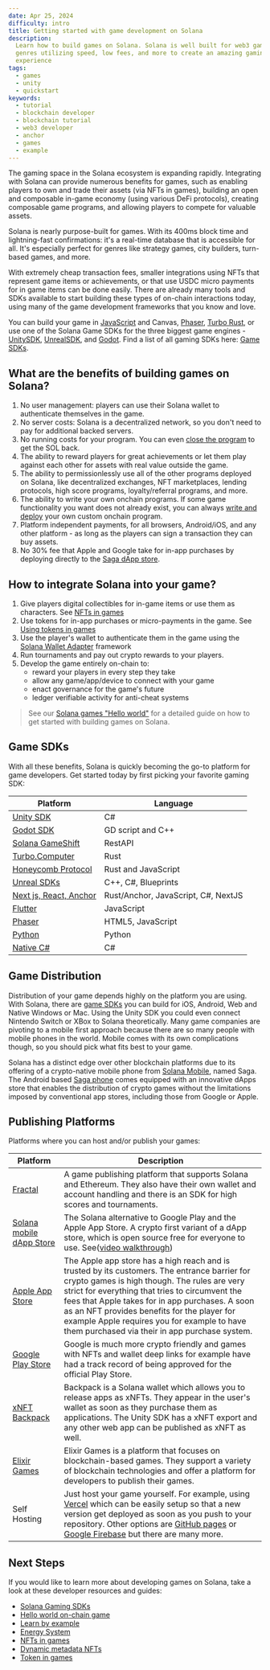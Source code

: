 ```yaml
---
date: Apr 25, 2024
difficulty: intro
title: Getting started with game development on Solana
description:
  Learn how to build games on Solana. Solana is well built for web3 games of all
  genres utilizing speed, low fees, and more to create an amazing gaming
  experience
tags:
  - games
  - unity
  - quickstart
keywords:
  - tutorial
  - blockchain developer
  - blockchain tutorial
  - web3 developer
  - anchor
  - games
  - example
---
```


The gaming space in the Solana ecosystem is expanding rapidly. Integrating with
Solana can provide numerous benefits for games, such as enabling players to own
and trade their assets (via NFTs in games), building an open and composable
in-game economy (using various DeFi protocols), creating composable game
programs, and allowing players to compete for valuable assets.

Solana is nearly purpose-built for games. With its 400ms block time and
lightning-fast confirmations: it's a real-time database that is accessible for
all. It's especially perfect for genres like strategy games, city builders,
turn-based games, and more.

With extremely cheap transaction fees, smaller integrations using NFTs that
represent game items or achievements, or that use USDC micro payments for in
game items can be done easily. There are already many tools and SDKs available
to start building these types of on-chain interactions today, using many of the
game development frameworks that you know and love.

You can build your game in [JavaScript](/docs/clients/javascript.md) and Canvas,
[Phaser](https://github.com/Bread-Heads-NFT/phaser-solana-platformer-template),
[Turbo Rust](https://turbo.computer/), or use one of the Solana Game SDKs for
the three biggest game engines -
[UnitySDK](/content/guides/games/game-sdks.md#unity-sdk),
[UnrealSDK](https://github.com/staratlasmeta/FoundationKit), and
[Godot](https://github.com/Virus-Axel/godot-solana-sdk). Find a list of all
gaming SDKs here: [Game SDKs](/content/guides/games/game-sdks.md).

## What are the benefits of building games on Solana?

1. No user management: players can use their Solana wallet to authenticate
   themselves in the game.
2. No server costs: Solana is a decentralized network, so you don't need to pay
   for additional backed servers.
3. No running costs for your program. You can even
   [close the program](/content/guides/getstarted/solana-token-airdrop-and-faucets.md#6-reuse-devnet-sol)
   to get the SOL back.
4. The ability to reward players for great achievements or let them play against
   each other for assets with real value outside the game.
5. The ability to permissionlessly use all of the other programs deployed on
   Solana, like decentralized exchanges, NFT marketplaces, lending protocols,
   high score programs, loyalty/referral programs, and more.
6. The ability to write your own onchain programs. If some game functionality
   you want does not already exist, you can always
   [write and deploy](/docs/core/programs.md) your own custom onchain program.
7. Platform independent payments, for all browsers, Android/iOS, and any other
   platform - as long as the players can sign a transaction they can buy assets.
8. No 30% fee that Apple and Google take for in-app purchases by deploying
   directly to the
   [Saga dApp store](https://docs.solanamobile.com/dapp-publishing/intro).

## How to integrate Solana into your game?

1. Give players digital collectibles for in-game items or use them as
   characters. See [NFTs in games](/content/guides/games/nfts-in-games.md)
2. Use tokens for in-app purchases or micro-payments in the game. See
   [Using tokens in games](/content/guides/games/interact-with-tokens.md)
3. Use the player's wallet to authenticate them in the game using the
   [Solana Wallet Adapter](https://github.com/anza-xyz/wallet-adapter) framework
4. Run tournaments and pay out crypto rewards to your players.
5. Develop the game entirely on-chain to:
   - reward your players in every step they take
   - allow any game/app/device to connect with your game
   - enact governance for the game's future
   - ledger verifiable activity for anti-cheat systems

> See our [Solana games "Hello world"](/content/guides/games/hello-world.md) for
> a detailed guide on how to get started with building games on Solana.

## Game SDKs

With all these benefits, Solana is quickly becoming the go-to platform for game
developers. Get started today by first picking your favorite gaming SDK:

| Platform                                                                             | Language                            |
| ------------------------------------------------------------------------------------ | ----------------------------------- |
| [Unity SDK](/content/guides/games/game-sdks.md#unity-sdk)                            | C#                                  |
| [Godot SDK](/content/guides/games/game-sdks.md#godot-sdk)                            | GD script and C++                   |
| [Solana GameShift](/content/guides/games/game-sdks.md#solana-game-shift)             | RestAPI                             |
| [Turbo.Computer](/content/guides/games/game-sdks.md#turbo-computer-rust-game-engine) | Rust                                |
| [Honeycomb Protocol](/content/guides/games/game-sdks.md#honeycomb-protocol)          | Rust and JavaScript                 |
| [Unreal SDKs](/content/guides/games/game-sdks.md#unreal-sdks)                        | C++, C#, Blueprints                 |
| [Next js, React, Anchor](/content/guides/games/game-sdks.md#next-js-react-anchor)    | Rust/Anchor, JavaScript, C#, NextJS |
| [Flutter](/content/guides/games/game-sdks.md#flutter)                                | JavaScript                          |
| [Phaser](/content/guides/games/game-sdks.md#phaser)                                  | HTML5, JavaScript                   |
| [Python](/content/guides/games/game-sdks.md#python)                                  | Python                              |
| [Native C#](/content/guides/games/game-sdks.md#native-c)                             | C#                                  |

## Game Distribution

Distribution of your game depends highly on the platform you are using. With
Solana, there are [game SDKs](#game-sdks) you can build for iOS, Android, Web
and Native Windows or Mac. Using the Unity SDK you could even connect Nintendo
Switch or XBox to Solana theoretically. Many game companies are pivoting to a
mobile first approach because there are so many people with mobile phones in the
world. Mobile comes with its own complications though, so you should pick what
fits best to your game.

Solana has a distinct edge over other blockchain platforms due to its offering
of a crypto-native mobile phone from [Solana Mobile](https://solanamobile.com),
named Saga. The Android based [Saga phone](https://solanamobile.com/hardware)
comes equipped with an innovative dApps store that enables the distribution of
crypto games without the limitations imposed by conventional app stores,
including those from Google or Apple.

## Publishing Platforms

Platforms where you can host and/or publish your games:

| Platform                                                                                         | Description                                                                                                                                                                                                                                                                                                                                                                                         |
| ------------------------------------------------------------------------------------------------ | --------------------------------------------------------------------------------------------------------------------------------------------------------------------------------------------------------------------------------------------------------------------------------------------------------------------------------------------------------------------------------------------------- |
| [Fractal](https://www.fractal.is/)                                                               | A game publishing platform that supports Solana and Ethereum. They also have their own wallet and account handling and there is an SDK for high scores and tournaments.                                                                                                                                                                                                                             |
| [Solana mobile dApp Store](https://github.com/solana-mobile/dapp-publishing/blob/main/README.md) | The Solana alternative to Google Play and the Apple App Store. A crypto first variant of a dApp store, which is open source free for everyone to use. See([video walkthrough](https://youtu.be/IgeE1mg1aYk?si=fZmU1WNiW-kR3qFa))                                                                                                                                                                    |
| [Apple App Store](https://www.apple.com/de/app-store/)                                           | The Apple app store has a high reach and is trusted by its customers. The entrance barrier for crypto games is high though. The rules are very strict for everything that tries to circumvent the fees that Apple takes for in app purchases. A soon as an NFT provides benefits for the player for example Apple requires you for example to have them purchased via their in app purchase system. |
| [Google Play Store](https://play.google.com/store/games)                                         | Google is much more crypto friendly and games with NFTs and wallet deep links for example have had a track record of being approved for the official Play Store.                                                                                                                                                                                                                                    |
| [xNFT Backpack](https://www.backpack.app/)                                                       | Backpack is a Solana wallet which allows you to release apps as xNFTs. They appear in the user's wallet as soon as they purchase them as applications. The Unity SDK has a xNFT export and any other web app can be published as xNFT as well.                                                                                                                                                      |
| [Elixir Games](https://elixir.games/)                                                            | Elixir Games is a platform that focuses on blockchain-based games. They support a variety of blockchain technologies and offer a platform for developers to publish their games.                                                                                                                                                                                                                    |
| Self Hosting                                                                                     | Just host your game yourself. For example, using [Vercel](https://vercel.com/) which can be easily setup so that a new version get deployed as soon as you push to your repository. Other options are [GitHub pages](https://pages.github.com/) or [Google Firebase](https://firebase.google.com/docs/hosting) but there are many more.                                                             |

## Next Steps

If you would like to learn more about developing games on Solana, take a look at
these developer resources and guides:

- [Solana Gaming SDKs](/content/guides/games/game-sdks.md)
- [Hello world on-chain game](/content/guides/games/hello-world.md)
- [Learn by example](/content/guides/games/game-examples.md)
- [Energy System](/content/guides/games/energy-system.md)
- [NFTs in games](/content/guides/games/nfts-in-games.md)
- [Dynamic metadata NFTs](/content/guides/token-extensions/dynamic-meta-data-nft.md)
- [Token in games](/content/guides/games/interact-with-tokens.md)
